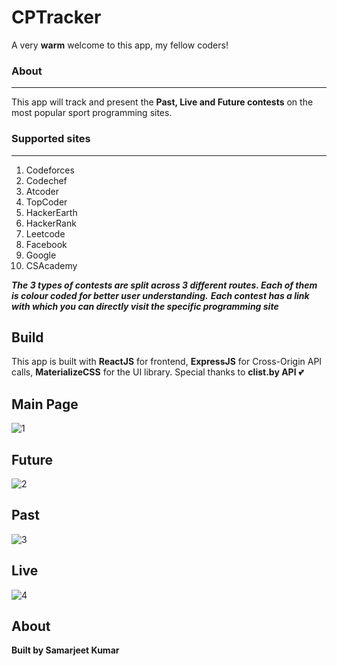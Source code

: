 # CPTracker
A very **warm** welcome to this app, my fellow coders!

### About
---
This app will track and present the **Past, Live and Future contests** on the most popular sport programming sites.

### Supported sites
---
1. Codeforces
2. Codechef
3. Atcoder
4. TopCoder
5. HackerEarth
6. HackerRank
7. Leetcode
8. Facebook
9. Google
10. CSAcademy

***The 3 types of contests are split across 3 different routes. Each of them is colour coded for better user understanding.***
***Each contest has a link with which you can directly visit the specific programming site***

Build
----
This app is built with **ReactJS** for frontend, **ExpressJS** for Cross-Origin API calls, **MaterializeCSS** for the UI library. Special thanks to **clist.by API**  💕

Main Page
----
![1](https://user-images.githubusercontent.com/39147514/79638955-2c89bd00-81a6-11ea-8c6f-ef1c5214e3ac.png)

Future
----
![2](https://user-images.githubusercontent.com/39147514/79638957-2dbaea00-81a6-11ea-89bc-94c0f1cc6f08.png)

Past
----
![3](https://user-images.githubusercontent.com/39147514/79638958-2e538080-81a6-11ea-9ff3-d76255ced842.png)

Live
----
![4](https://user-images.githubusercontent.com/39147514/79638959-2eec1700-81a6-11ea-9ac5-37d0a021653e.png)

About
----
**Built by Samarjeet Kumar**
